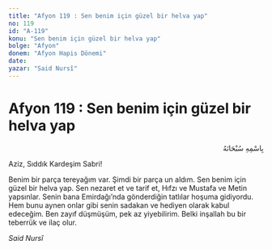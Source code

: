 ```yaml
---
title: "Afyon 119 : Sen benim için güzel bir helva yap"
no: 119
id: "A-119"
konu: "Sen benim için güzel bir helva yap"
bolge: "Afyon"
donem: "Afyon Hapis Dönemi"
date: 
yazar: "Said Nursî"
---
```


# Afyon 119 : Sen benim için güzel bir helva yap

<p class="arabic" dir="rtl" title="Meal: “Her türlü noksan sıfatlardan yüce olan Allah’ın adıyla.”">بِاسْمِهِ سُبْحَانَهُ</p>

Aziz, Sıddık Kardeşim Sabri!

Benim bir parça tereyağım var. Şimdi bir parça un aldım. Sen benim için güzel bir helva yap. Sen nezaret et ve tarif et, Hıfzı ve Mustafa ve Metin yapsınlar. Senin bana Emirdağı’nda gönderdiğin tatlılar hoşuma gidiyordu. Hem bunu aynen onlar gibi senin sadakan ve hediyen olarak kabul edeceğim. Ben zayıf düşmüşüm, pek az yiyebilirim. Belki inşallah bu bir teberrük ve ilaç olur.

*Said Nursî*
